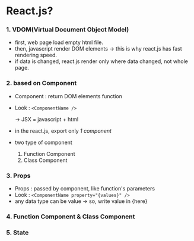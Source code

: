 # React.js?

### 1. **VDOM**(Virtual Document Object Model)

- first, web page load empty html file.
- then, javascript render DOM elements → this is why react.js has fast rendering speed.
- if data is changed, react.js render only where data changed, not whole page.

### 2. based on **Component**

- Component : return DOM elements function
- Look : `<ComponentName />`

  → JSX = javascript + html

- in the react.js, export only _1 component_
- two type of component
  1. Function Component
  2. Class Component

### 3. **Props**

- Props : passed by component, like function's parameters
- Look : `<ComponentName property="{values}" />`
- any data type can be value → so, write value in {here}

### 4. Function Component & Class Component

<!-- ||Function|Class|
|--|--|--|
|data|using || -->

### 5. **State**
